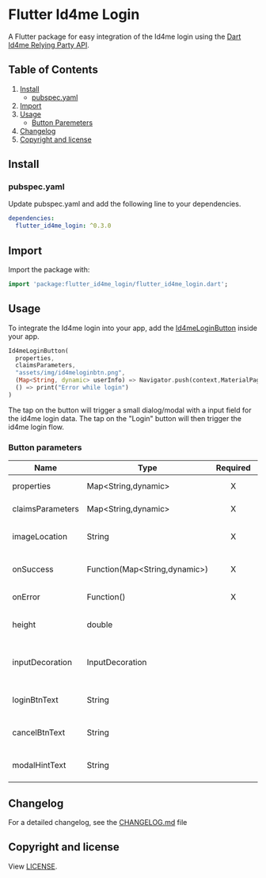 # Flutter Id4me Login

A Flutter package for easy integration of the Id4me login using the [Dart Id4me Relying Party API](https://github.com/Ephenodrom/Dart-Id4me-RelyingPartyAPI).

## Table of Contents

1. [Install](#install)
   * [pubspec.yaml](#pubspec.yaml)
2. [Import](#import)
3. [Usage](#usage)
   * [Button Paremeters](#button-parameters)
4. [Changelog](#changelog)
5. [Copyright and license](#copyright-and-license)

## Install

### pubspec.yaml

Update pubspec.yaml and add the following line to your dependencies.

```yaml
dependencies:
  flutter_id4me_login: ^0.3.0
```

## Import

Import the package with:

```dart
import 'package:flutter_id4me_login/flutter_id4me_login.dart';
```

## Usage

To integrate the Id4me login into your app, add the [Id4meLoginButton](lib/src/Id4meLoginButton.dart) inside your app.

```dart
Id4meLoginButton(
  properties,
  claimsParameters,
  "assets/img/id4meloginbtn.png",
  (Map<String, dynamic> userInfo) => Navigator.push(context,MaterialPageRoute(builder: (context) => Home(userInfo))),
  () => print("Error while login")
)
```

The tap on the button will trigger a small dialog/modal with a input field for the id4me login data. The tap on the "Login" button will then trigger the id4me login flow.

### Button parameters

| Name             | Type                          | Required | Description                                      |
|------------------|-------------------------------|:--------:|--------------------------------------------------|
| properties       | Map<String,dynamic>           |     X    | The Id4me properties                             |
| claimsParameters | Map<String,dynamic>           |     X    | The Id4me claimsparameters                       |
| imageLocation    | String                        |     X    | The location of the image for the button         |
| onSuccess        | Function(Map<String,dynamic>) |     X    | Function to call after successfull login         |
| onError          | Function()                    |     X    | Function to call after failed login              |
| height           | double                        |          | The height of the button. Default = 45           |
| inputDecoration  | InputDecoration               |          | The InputDecoration for login input widget      |
| loginBtnText     | String                        |          | The text for the login button. Default = Login   |
| cancelBtnText    | String                        |          | The text for the cancel button. Default = Cancel |
| modalHintText    | String                        |          | An additional hint text, displayed in the modal  |

## Changelog

For a detailed changelog, see the [CHANGELOG.md](CHANGELOG.md) file

## Copyright and license

View [LICENSE](LICENSE).
